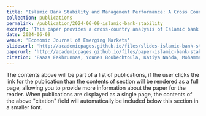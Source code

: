 ```yaml
---
title: "Islamic Bank Stability and Management Performance: A Cross Country Analysis"
collection: publications
permalink: /publication/2024-06-09-islamic-bank-stability
excerpt: 'This paper provides a cross-country analysis of Islamic bank stability and management performance.'
date: 2024-06-09
venue: 'Economic Journal of Emerging Markets'
slidesurl: 'http://academicpages.github.io/files/slides-islamic-bank-stability.pdf'
paperurl: 'http://academicpages.github.io/files/paper-islamic-bank-stability.pdf'
citation: 'Faaza Fakhrunnas, Younes Boubechtoula, Katiya Nahda, Mohammad Rezoanul Hoque. (Accepted). "Islamic Bank Stability and Management Performance: A Cross Country Analysis." <i>Economic Journal of Emerging Markets</i>.'
---
```




The contents above will be part of a list of publications, if the user clicks the link for the publication than the contents of section will be rendered as a full page, allowing you to provide more information about the paper for the reader. When publications are displayed as a single page, the contents of the above "citation" field will automatically be included below this section in a smaller font.
